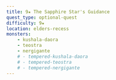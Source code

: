 ```yaml
---
title: 9★ The Sapphire Star's Guidance
quest_type: optional-quest
difficulty: 9★
location: elders-recess
monsters:
    - kushala-daora
    - teostra
    - nergigante
    # - tempered-kushala-daora
    # - tempered-teostra
    # - tempered-nergigante
---
```

